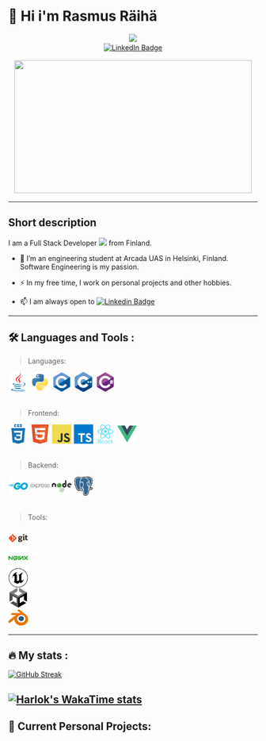 # 👋 Hi i'm Rasmus Räihä

<div id="header" align="center">
  <img src="https://i.giphy.com/media/v1.Y2lkPTc5MGI3NjExcGk4ZnkwZ2RmMDZhdTFpZWM5dnVmN2hpbDNjeW14ZWoyeWo3MW5yaSZlcD12MV9pbnRlcm5hbF9naWZfYnlfaWQmY3Q9Zw/USV0ym3bVWQJJmNu3N/giphy.gif" width="100"/>
  <div id="badges">
    <a href="https://www.linkedin.com/in/rasmus-räihä">
      <img src="https://img.shields.io/badge/LinkedIn-blue?style=for-the-badge&logo=linkedin&logoColor=white" alt="LinkedIn Badge"/>
    </a>
  </div>
  <img src="https://komarev.com/ghpvc/?username=Ranzz02&style=flat-square&color=blue" alt=""/>
</div>
<div align="center">
  <img src="https://i.giphy.com/media/v1.Y2lkPTc5MGI3NjExYzF0NW5wbTNkMzI3eGhmZXZ1Mmc2cXFuYWxqcjhzN2p6c2t3dm1uciZlcD12MV9pbnRlcm5hbF9naWZfYnlfaWQmY3Q9Zw/ZVik7pBtu9dNS/giphy.gif" width="480" height="268"/>
</div>

---

## Short description

I am a Full Stack Developer <img src="https://media.giphy.com/media/WUlplcMpOCEmTGBtBW/giphy.gif" width="30"> from Finland.

- 🔭 I’m an engineering student at Arcada UAS in Helsinki, Finland. Software Engineering is my passion.

- ⚡ In my free time, I work on personal projects and other hobbies.

- 📫 I am always open to  [![Linkedin Badge](https://img.shields.io/badge/LinkedIn-blue?style=flat&logo=Linkedin&logoColor=white)](https://www.linkedin.com/in/rasmus-räihä)

---

## 🛠️ Languages and Tools :

>Languages:
<div>
  <img src="https://github.com/devicons/devicon/blob/master/icons/java/java-original.svg" title="Java" alt="Java" width="40" height="40"/>
  <img src="https://github.com/devicons/devicon/blob/master/icons/python/python-original.svg" title="Python" alt="Python" width="40" height="40"/>
  <img src="https://github.com/devicons/devicon/blob/master/icons/c/c-original.svg" title="C" alt="C" width="40" height="40"/>
  <img src="https://github.com/devicons/devicon/blob/master/icons/cplusplus/cplusplus-original.svg" title="C++" alt="C++" width="40" height="40"/>
  <img src="https://github.com/devicons/devicon/blob/master/icons/csharp/csharp-original.svg" title="C#" alt="C#" width="40" height="40"/>
</div>
<br/>

>Frontend:
<div>
  <img src="https://github.com/devicons/devicon/blob/master/icons/css3/css3-plain-wordmark.svg"  title="CSS3" alt="CSS" width="40" height="40"/>
  <img src="https://github.com/devicons/devicon/blob/master/icons/html5/html5-original.svg" title="HTML5" alt="HTML" width="40" height="40"/>
  <img src="https://github.com/devicons/devicon/blob/master/icons/javascript/javascript-original.svg" title="JavaScript" alt="JavaScript" width="40" height="40"/>
  <img src="https://github.com/devicons/devicon/blob/master/icons/typescript/typescript-original.svg" title="Typescript" alt="Typescript" width="40" height="40"/>
  <img src="https://github.com/devicons/devicon/blob/master/icons/react/react-original-wordmark.svg" title="React" alt="React" width="40" height="40"/>
  <img src="https://github.com/devicons/devicon/blob/master/icons/vuejs/vuejs-original.svg" title="Vuejs" alt="Vuejs" width="40" height="40"/>
</div>
<br/>

>Backend:
<div>
  <img src="https://github.com/devicons/devicon/blob/master/icons/go/go-original-wordmark.svg" title="Golang" alt="Golang" width="40" height="40" />
  <img `#ffffff` src="https://github.com/devicons/devicon/blob/master/icons/express/express-original-wordmark.svg" title="ExpressJS" alt="ExpressJS" width="40" height="40"/>
  <img src="https://github.com/devicons/devicon/blob/master/icons/nodejs/nodejs-original-wordmark.svg" title="NodeJS" alt="NodeJS" width="40" height="40"/>
  <img src="https://github.com/devicons/devicon/blob/master/icons/postgresql/postgresql-original.svg" title="Postgresql"  alt="Postgresql" width="40" height="40"/>
</div> 
<br/>

>Tools:
<div style="display: flex; flex-direction: column"">
  <img src="https://github.com/devicons/devicon/blob/master/icons/git/git-original-wordmark.svg" title="Git" **alt="Git" width="40" height="40"/>
  <img src="https://github.com/devicons/devicon/blob/master/icons/nginx/nginx-original.svg" title="Nginx" alt="Nginx" width="40" height="40"/> 
  <img src="https://github.com/devicons/devicon/blob/master/icons/unrealengine/unrealengine-original.svg" title="UnrealEnging" alt="UnrealEnging" width="40" height="40"/> 
  <img src="https://github.com/devicons/devicon/blob/master/icons/unity/unity-original.svg" title="Unity" alt="Unity" width="40" height="40"/>
  <img src="https://github.com/devicons/devicon/blob/master/icons/blender/blender-original.svg" title="Blender" alt="Blender" width="40" height="40"/> 
</div>

---

## :fire: My stats :

[![GitHub Streak](http://github-readme-streak-stats.herokuapp.com?user=Ranzz02&theme=dark&background=000000)](https://git.io/streak-stats)

[![Harlok's WakaTime stats](https://github-readme-stats.vercel.app/api/wakatime?username=ranzz)](https://github.com/anuraghazra/github-readme-stats)
---

## 📑 Current Personal Projects:
